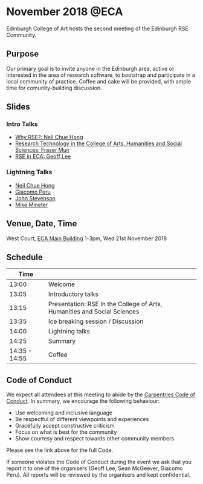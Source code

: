 # November 2018 @ECA
Edinburgh College of Art hosts the second meeting of the Edinburgh RSE Community.

## Purpose
Our primary goal is to invite anyone in the Edinburgh area, active or interested in the area of research software, to bootstrap and participate in a local community of practice. Coffee and cake will be provided, with ample time for comunity-building discussion.

## Slides

### Intro Talks
* [Why RSE?: Neil Chue Hong](talks_introductory/Chue%20Hong%20-%20Why%20RSE.pptx) 
* [Research Technology in the College of Arts, Humanities and Social Sciences: Fraser Muir](talks_introductory/Muir%20-Research%20technology%20in%20CAHSS%2020181121.pptx)
* [RSE in ECA: Geoff Lee](talks_introductory/Lee%20-%20RSE%20In%20ECA.pdf)

### Lightning Talks
* [Neil Chue Hong](talks_lightning/Neil.pdf)
* [Giacomo Peru](talks_lightning/Giacomo.pdf)
* [John Stevenson](talks_lightning/John.pdf)
* [Mike Mineter](talks_lightning/Mike.pdf)

## Venue, Date, Time
West Court, [ECA Main Building](https://www.google.co.uk/maps/place/ECA+Main+Building,+Edinburgh)
1-3pm, Wed 21st November 2018

## Schedule

|Time |       | 
|------|------ |
|13:00 | Welcome|
|13:05 | Introductory talks |
|13:15 | Presentation: RSE In the College of Arts, Humanities and Social Sciences|
|13:35 | Ice breaking session / Discussion|
|14:00 | Lightning talks|
|14:25 | Summary|
|14:35 - 14:55| Coffee|

## Code of Conduct
We expect all attendees at this meeting to abide by the [Carpentries Code of Conduct](https://docs.carpentries.org/topic_folders/policies/code-of-conduct.html). In summary, we encourage the following behaviour:

* Use welcoming and inclusive language
* Be respectful of different viewpoints and experiences
* Gracefully accept constructive criticism
* Focus on what is best for the community
* Show courtesy and respect towards other community members

Please see the link above for the full Code.

If someone violates the Code of Conduct during the event we ask that you report it to one of the organisers (Geoff Lee, Sean McGeever, Giacomo Peru). All reports will be reviewed by the organisers and kept confidential.  
